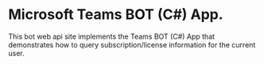 ﻿# Microsoft Teams BOT (C#) App.

This bot web api site implements the Teams BOT (C#) App that demonstrates how to query subscription/license information for the current user.